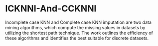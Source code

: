 # ICKNNI-And-CCKNNI
Incomplete case KNN and Complete case KNN imputation are two data mining algorithms, which compute the missing values in datasets by utilizing the shortest path technique. The work outlines the efficiency of these algorithms and identifies the best suitable for discrete datasets.

